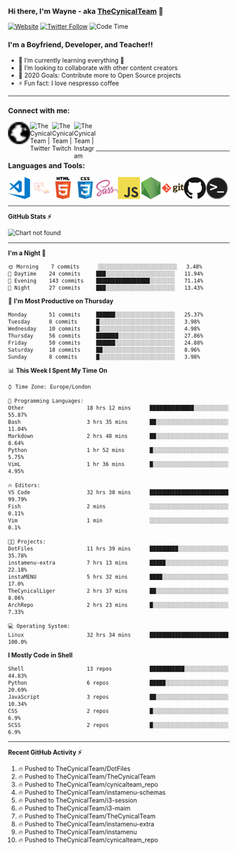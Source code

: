### Hi there, I'm Wayne - aka [TheCynicalTeam][website] 👋

[![Website](https://img.shields.io/website?label=github.com/TheCynicalTeam/&color=orange&style=flat-square&url=https://github.com/TheCynicalTeam/)][website]
[![Twitter Follow](https://img.shields.io/twitter/follow/TheCynicalTeam?color=orange&logo=twitter&style=flat-square)](https://twitter.com/intent/follow?original_referer=https%3A%2F%2Fgithub.com%2FTheCynicalTeam&screen_name=TheCynicalTeam)
![Code Time](https://img.shields.io/endpoint?color=orange&style=flat-square&url=https://codetime-api.datreks.com/badge/192?logoColor=white%26project=%26recentMS=0%26showProject=true)

### I'm a Boyfriend, Developer, and Teacher!!

- 🌱 I’m currently learning everything 🤣
- 👯 I’m looking to collaborate with other content creators
- 🥅 2020 Goals: Contribute more to Open Source projects
- ⚡ Fun fact: I love nespresso coffee

---

### Connect with me:

[<img align="left" alt="TheCynicalTeam | GitHub" width="50px" src="https://raw.githubusercontent.com/iconic/open-iconic/master/svg/globe.svg" />][website]
[<img align="left" alt="TheCynicalTeam | Twitter" width="50px" src="https://cdn.jsdelivr.net/npm/simple-icons@v3/icons/twitter.svg" />][twitter]
[<img align="left" alt="TheCynicalTeam | Twitch" width="50px" src="https://cdn.jsdelivr.net/npm/simple-icons@v3/icons/twitch.svg" />][Twitch]
[<img align="left" alt="TheCynicalTeam | Instagram" width="50px" src="https://cdn.jsdelivr.net/npm/simple-icons@v3/icons/instagram.svg" />][instagram]

[website]: https://github.com/TheCynicalTeam/
[twitter]: https://twitter.com/TheCynicalLiger
[twitch]: https://twitch.tv/TheCynicalLiger
[instagram]: https://instagram.com/TheCynicalLiger

<br />
<br />
<br />

---

### Languages and Tools:

<img align="left" alt="Visual Studio Code" width="50px" src="https://raw.githubusercontent.com/github/explore/80688e429a7d4ef2fca1e82350fe8e3517d3494d/topics/visual-studio-code/visual-studio-code.png" />
<img align="left" alt="Fish" width="50px" src="https://raw.githubusercontent.com/github/explore/80688e429a7d4ef2fca1e82350fe8e3517d3494d/topics/fish/fish.png" />
<img align="left" alt="HTML5" width="50px" src="https://raw.githubusercontent.com/github/explore/80688e429a7d4ef2fca1e82350fe8e3517d3494d/topics/html/html.png" />
<img align="left" alt="CSS3" width="50px" src="https://raw.githubusercontent.com/github/explore/80688e429a7d4ef2fca1e82350fe8e3517d3494d/topics/css/css.png" />
<img align="left" alt="Sass" width="50px" src="https://raw.githubusercontent.com/github/explore/80688e429a7d4ef2fca1e82350fe8e3517d3494d/topics/sass/sass.png" />
<img align="left" alt="JavaScript" width="50px" src="https://raw.githubusercontent.com/github/explore/80688e429a7d4ef2fca1e82350fe8e3517d3494d/topics/javascript/javascript.png" />
<img align="left" alt="Node.js" width="50px" src="https://raw.githubusercontent.com/github/explore/80688e429a7d4ef2fca1e82350fe8e3517d3494d/topics/nodejs/nodejs.png" />
<img align="left" alt="Git" width="50px" src="https://raw.githubusercontent.com/github/explore/80688e429a7d4ef2fca1e82350fe8e3517d3494d/topics/git/git.png" />
<img align="left" alt="GitHub" width="50px" src="https://raw.githubusercontent.com/github/explore/78df643247d429f6cc873026c0622819ad797942/topics/github/github.png" />
<img align="left" alt="Terminal" width="50px" src="https://raw.githubusercontent.com/github/explore/80688e429a7d4ef2fca1e82350fe8e3517d3494d/topics/terminal/terminal.png" />

<br />
<br />
<br />

---

**GitHub Stats :zap:**

![Chart not found](https://github-readme-stats.vercel.app/api?username=TheCynicalTeam&theme=tokyonight&show_icons=true&count_private=true&hide_border=true&include_all_commits=true&custom_title=TheCynicalTeam%27s+GitHub+Stats)

---

<!--START_SECTION:waka-->
**I'm a Night 🦉** 

```text
🌞 Morning    7 commits      ░░░░░░░░░░░░░░░░░░░░░░░░░   3.48% 
🌆 Daytime    24 commits     ███░░░░░░░░░░░░░░░░░░░░░░   11.94% 
🌃 Evening    143 commits    █████████████████░░░░░░░░   71.14% 
🌙 Night      27 commits     ███░░░░░░░░░░░░░░░░░░░░░░   13.43%

```
📅 **I'm Most Productive on Thursday** 

```text
Monday       51 commits     ██████░░░░░░░░░░░░░░░░░░░   25.37% 
Tuesday      8 commits      █░░░░░░░░░░░░░░░░░░░░░░░░   3.98% 
Wednesday    10 commits     █░░░░░░░░░░░░░░░░░░░░░░░░   4.98% 
Thursday     56 commits     ███████░░░░░░░░░░░░░░░░░░   27.86% 
Friday       50 commits     ██████░░░░░░░░░░░░░░░░░░░   24.88% 
Saturday     18 commits     ██░░░░░░░░░░░░░░░░░░░░░░░   8.96% 
Sunday       8 commits      █░░░░░░░░░░░░░░░░░░░░░░░░   3.98%

```


📊 **This Week I Spent My Time On** 

```text
⌚︎ Time Zone: Europe/London

💬 Programming Languages: 
Other                    18 hrs 12 mins      ██████████████░░░░░░░░░░░   55.87% 
Bash                     3 hrs 35 mins       ██░░░░░░░░░░░░░░░░░░░░░░░   11.04% 
Markdown                 2 hrs 48 mins       ██░░░░░░░░░░░░░░░░░░░░░░░   8.64% 
Python                   1 hr 52 mins        █░░░░░░░░░░░░░░░░░░░░░░░░   5.75% 
VimL                     1 hr 36 mins        █░░░░░░░░░░░░░░░░░░░░░░░░   4.95%

🔥 Editors: 
VS Code                  32 hrs 30 mins      █████████████████████████   99.79% 
Fish                     2 mins              ░░░░░░░░░░░░░░░░░░░░░░░░░   0.11% 
Vim                      1 min               ░░░░░░░░░░░░░░░░░░░░░░░░░   0.1%

🐱‍💻 Projects: 
DotFiles                 11 hrs 39 mins      █████████░░░░░░░░░░░░░░░░   35.78% 
instamenu-extra          7 hrs 13 mins       █████░░░░░░░░░░░░░░░░░░░░   22.18% 
instaMENU                5 hrs 32 mins       ████░░░░░░░░░░░░░░░░░░░░░   17.0% 
TheCynicalLiger          2 hrs 37 mins       ██░░░░░░░░░░░░░░░░░░░░░░░   8.06% 
ArchRepo                 2 hrs 23 mins       █░░░░░░░░░░░░░░░░░░░░░░░░   7.33%

💻 Operating System: 
Linux                    32 hrs 34 mins      █████████████████████████   100.0%

```

**I Mostly Code in Shell** 

```text
Shell                    13 repos            ███████████░░░░░░░░░░░░░░   44.83% 
Python                   6 repos             █████░░░░░░░░░░░░░░░░░░░░   20.69% 
JavaScript               3 repos             ██░░░░░░░░░░░░░░░░░░░░░░░   10.34% 
CSS                      2 repos             █░░░░░░░░░░░░░░░░░░░░░░░░   6.9% 
SCSS                     2 repos             █░░░░░░░░░░░░░░░░░░░░░░░░   6.9%

```



<!--END_SECTION:waka-->

---

**Recent GitHub Activity :zap:**
    
<!--START_SECTION:activity-->
1. 🔥 Pushed to TheCynicalTeam/DotFiles
2. 🔥 Pushed to TheCynicalTeam/TheCynicalTeam
3. 🔥 Pushed to TheCynicalTeam/cynicalteam_repo
4. 🔥 Pushed to TheCynicalTeam/instamenu-schemas
5. 🔥 Pushed to TheCynicalTeam/i3-session
6. 🔥 Pushed to TheCynicalTeam/i3-maim
7. 🔥 Pushed to TheCynicalTeam/TheCynicalTeam
8. 🔥 Pushed to TheCynicalTeam/instamenu-extra
9. 🔥 Pushed to TheCynicalTeam/instamenu
10. 🔥 Pushed to TheCynicalTeam/cynicalteam_repo
<!--END_SECTION:activity-->